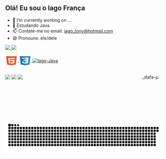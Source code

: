 ## Olá! Eu sou o Iago França

- 🔭 I’m currently working on ...
- 🌱 Estudando Java
- 📫 Contate-me no email: iago_tony@hotmail.com
- 😄 Pronouns: ele/dele

<div>
  <a href="https://github.com/IagoaFr">
  <img height="180em" src="https://github-readme-stats.vercel.app/api?username=IagoaFr&show_icons=true&theme=tokyonight&include_all_commits=true&count_private=true"/>
  <img height="180em" src="https://github-readme-stats.vercel.app/api/top-langs/?username=IagoaFr&layout=compact&langs_count=7&theme=tokyonight"/>
</div>

<div style="display: inline_block"><br>
  <img align="center" alt="Iago-HTML" height="30" width="40" src="https://raw.githubusercontent.com/devicons/devicon/master/icons/html5/html5-original.svg">
  <img align="center" alt="Iago-CSS" height="30" width="40" src="https://raw.githubusercontent.com/devicons/devicon/master/icons/css3/css3-original.svg">
  <img align="center" alt="Iago-Java" height="30" width="40" src="https://cdn.jsdelivr.net/gh/devicons/devicon/icons/java/java-plain-wordmark.svg">

</div>
  
  ##
 
<div> 
  <a href="https://www.instagram.com/_iagoa" target="_blank"><img src="https://img.shields.io/badge/-Instagram-%23E4405F?style=for-the-badge&logo=instagram&logoColor=white" target="_blank"></a>
  <a href="https://www.linkedin.com/in/iago-antonio-da-silva-fran%C3%A7a-8b599149" target="_blank"><img src="https://img.shields.io/badge/-LinkedIn-%230077B5?style=for-the-badge&logo=linkedin&logoColor=white" target="_blank"></a> 
  <a href="mailto:iago_tony@hotmail.com" target="_blank"><img src="https://img.shields.io/badge/Microsoft_Outlook-0078D4?style=for-the-badge&logo=microsoft-outlook&logoColor=white" target="_blank"></a> 
 <img align="right" alt="Rafa-pic" height="150" style="border-radius:50px;" src="https://c.tenor.com/yFKbJFsOvs4AAAAC/luffy-smile-luffy-giggle.gif">

  
 
  ![Snake animation](https://github.com/IagoaFr/IagoaFr/blob/output/github-contribution-grid-snake.svg)
 
</div>                                                             
